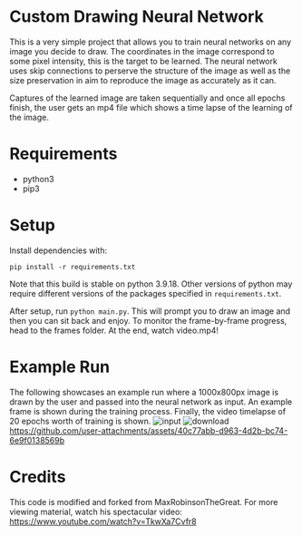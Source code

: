 # Custom Drawing Neural Network

This is a very simple project that allows you to train neural networks on any image you decide to draw. The coordinates in the image correspond to some pixel intensity, this is the target to be learned. The neural network uses skip connections to perserve the structure of the image as well as the size preservation in aim to reproduce the image as accurately as it can.

Captures of the learned image are taken sequentially and once all epochs finish, the user gets an mp4 file which shows a time lapse of the learning of the image.

# Requirements
- python3
- pip3

# Setup
Install dependencies with:

`pip install -r requirements.txt`

Note that this build is stable on python 3.9.18. Other versions of python may require different versions of the packages specified in `requirements.txt`.

After setup, run `python main.py`. This will prompt you to draw an image and then you can sit back and enjoy. To monitor the frame-by-frame progress, head to the frames folder. At the end, watch video.mp4!

# Example Run
The following showcases an example run where a 1000x800px image is drawn by the user and passed into the neural network as input. An example frame is shown during the training process. Finally, the video timelapse of 20 epochs worth of training is shown.
![input](https://github.com/user-attachments/assets/b321b6ec-489b-40c9-af02-f287bda727cd)
![download](https://github.com/user-attachments/assets/762e7781-7559-4053-a09a-4eca89469c4c)
https://github.com/user-attachments/assets/40c77abb-d963-4d2b-bc74-6e9f0138569b

# Credits
This code is modified and forked from MaxRobinsonTheGreat. For more viewing material, watch his spectacular video: https://www.youtube.com/watch?v=TkwXa7Cvfr8
